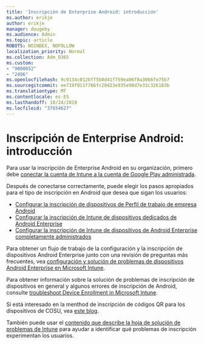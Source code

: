 ```yaml
---
title: 'Inscripción de Enterprise Android: introducción'
ms.author: erikje
author: erikje
manager: dougeby
ms.audience: Admin
ms.topic: article
ROBOTS: NOINDEX, NOFOLLOW
localization_priority: Normal
ms.collection: Adm_O365
ms.custom:
- "9000652"
- "2496"
ms.openlocfilehash: 9c9134c012bff5b0d41f759ea06f8a3066fe75b7
ms.sourcegitcommit: ee719f011f766fc20d23e935e98d7e33c326183b
ms.translationtype: MT
ms.contentlocale: es-ES
ms.lasthandoff: 10/24/2019
ms.locfileid: "37654627"
---
```

# <a name="android-enterprise-enrollment---overview"></a>Inscripción de Enterprise Android: introducción

Para usar la inscripción de Enterprise Android en su organización, primero debe [conectar la cuenta de Intune a la cuenta de Google Play administrada](https://docs.microsoft.com/intune/enrollment/connect-intune-android-enterprise). 

Después de conectarse correctamente, puede elegir los pasos apropiados para el tipo de inscripción en Android que desea que sigan los usuarios:

- [Configurar la inscripción de dispositivos de Perfil de trabajo de empresa Android](https://docs.microsoft.com/intune/enrollment/android-work-profile-enroll)
- [Configurar la inscripción de Intune de dispositivos dedicados de Android Enterprise](https://docs.microsoft.com/intune/enrollment/android-kiosk-enroll)
- [Configurar la inscripción de Intune de dispositivos de Android Enterprise completamente administrados](https://docs.microsoft.com/intune/enrollment/android-fully-managed-enroll)

Para obtener un flujo de trabajo de la configuración y la inscripción de dispositivos Android Enterprise junto con una revisión de preguntas más frecuentes, vea [configuración y solución de problemas de dispositivos Android Enterprise en Microsoft Intune](https://support.microsoft.com/help/4476974/configuring-and-troubleshooting-android-enterprise-devices-in-intune).

Para obtener información sobre la solución de problemas de inscripción de dispositivos en general y algunos errores de inscripción de Android, consulte [troubleshoot Device Enrollment in Microsoft Intune](https://docs.microsoft.com/intune/enrollment/troubleshoot-device-enrollment-in-intune).

Si está interesado en la menthod de inscripción de códigos QR para los dispositivos de COSU, vea [este blog](https://techcommunity.microsoft.com/t5/Intune-Customer-Success/COSU-Configuration-and-Enrollment-using-the-QR-code-enrollment/ba-p/280184).

También puede usar el [contenido que describe la hoja de solución de problemas de Intune](https://docs.microsoft.com/intune/fundamentals/help-desk-operators) para ayudar a identificar qué problemas de inscripción experimentan los usuarios.